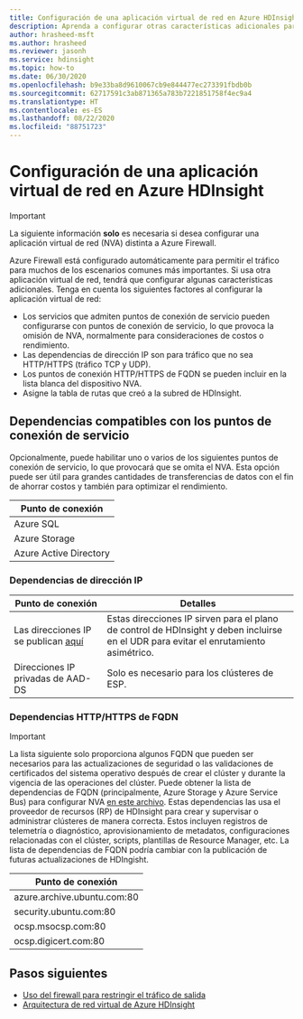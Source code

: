 ```yaml
---
title: Configuración de una aplicación virtual de red en Azure HDInsight
description: Aprenda a configurar otras características adicionales para el dispositivo virtual de red en Azure HDInsight.
author: hrasheed-msft
ms.author: hrasheed
ms.reviewer: jasonh
ms.service: hdinsight
ms.topic: how-to
ms.date: 06/30/2020
ms.openlocfilehash: b9e33ba8d9610067cb9e844477ec273391fbdb0b
ms.sourcegitcommit: 62717591c3ab871365a783b7221851758f4ec9a4
ms.translationtype: HT
ms.contentlocale: es-ES
ms.lasthandoff: 08/22/2020
ms.locfileid: "88751723"
---
```

# <a name="configure-network-virtual-appliance-in-azure-hdinsight"></a>Configuración de una aplicación virtual de red en Azure HDInsight

> [!Important]
> La siguiente información **solo** es necesaria si desea configurar una aplicación virtual de red (NVA) distinta a Azure Firewall.

Azure Firewall está configurado automáticamente para permitir el tráfico para muchos de los escenarios comunes más importantes. Si usa otra aplicación virtual de red, tendrá que configurar algunas características adicionales. Tenga en cuenta los siguientes factores al configurar la aplicación virtual de red:

* Los servicios que admiten puntos de conexión de servicio pueden configurarse con puntos de conexión de servicio, lo que provoca la omisión de NVA, normalmente para consideraciones de costos o rendimiento.
* Las dependencias de dirección IP son para tráfico que no sea HTTP/HTTPS (tráfico TCP y UDP).
* Los puntos de conexión HTTP/HTTPS de FQDN se pueden incluir en la lista blanca del dispositivo NVA.
* Asigne la tabla de rutas que creó a la subred de HDInsight.

## <a name="service-endpoint-capable-dependencies"></a>Dependencias compatibles con los puntos de conexión de servicio

Opcionalmente, puede habilitar uno o varios de los siguientes puntos de conexión de servicio, lo que provocará que se omita el NVA. Esta opción puede ser útil para grandes cantidades de transferencias de datos con el fin de ahorrar costos y también para optimizar el rendimiento. 

| **Punto de conexión** |
|---|
| Azure SQL |
| Azure Storage |
| Azure Active Directory |

### <a name="ip-address-dependencies"></a>Dependencias de dirección IP

| **Punto de conexión** | **Detalles** |
|---|---|
| Las direcciones IP se publican [aquí](hdinsight-management-ip-addresses.md) | Estas direcciones IP sirven para el plano de control de HDInsight y deben incluirse en el UDR para evitar el enrutamiento asimétrico. |
| Direcciones IP privadas de AAD-DS | Solo es necesario para los clústeres de ESP.|


### <a name="fqdn-httphttps-dependencies"></a>Dependencias HTTP/HTTPS de FQDN

> [!Important]
> La lista siguiente solo proporciona algunos FQDN que pueden ser necesarios para las actualizaciones de seguridad o las validaciones de certificados del sistema operativo después de crear el clúster y durante la vigencia de las operaciones del clúster. Puede obtener la lista de dependencias de FQDN (principalmente, Azure Storage y Azure Service Bus) para configurar NVA [en este archivo](https://github.com/Azure-Samples/hdinsight-fqdn-lists/blob/master/HDInsightFQDNTags.json). Estas dependencias las usa el proveedor de recursos (RP) de HDInsight para crear y supervisar o administrar clústeres de manera correcta. Estos incluyen registros de telemetría o diagnóstico, aprovisionamiento de metadatos, configuraciones relacionadas con el clúster, scripts, plantillas de Resource Manager, etc. La lista de dependencias de FQDN podría cambiar con la publicación de futuras actualizaciones de HDIngisht.

| **Punto de conexión**                                                          |
|---|
| azure.archive.ubuntu.com:80                                           |
| security.ubuntu.com:80                                                |
| ocsp.msocsp.com:80                                                    |
| ocsp.digicert.com:80                                                  |

## <a name="next-steps"></a>Pasos siguientes

* [Uso del firewall para restringir el tráfico de salida](./hdinsight-restrict-outbound-traffic.md)
* [Arquitectura de red virtual de Azure HDInsight](hdinsight-virtual-network-architecture.md)
